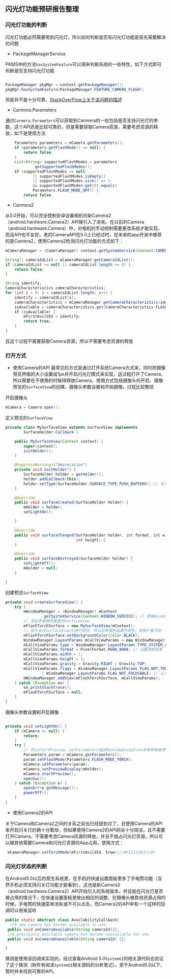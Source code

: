 ## 闪光灯功能预研报告整理

### 闪光灯功能的判断

闪光灯功能必然需要用到闪光灯，所以如何判断是否有闪光灯功能是首先需要解决的问题

* PackageManagerService

PKMS中的方法`hasSystemFeature`可以用来判断系统的一些特性，如下方式即可判断是否支持闪光灯功能

```JAVA

PackageManager pkgMgr = context.getPackageManager();
pkgMgr.hasSystemFeature(PackageManager.FEATURE_CAMERA_FLASH);

```
但是并不是十分可靠，[StackOverFlow上关于该问题的描述]("http://stackoverflow.com/questions/4918561/android-how-to-check-the-flash-light-is-available-on-device")

* Carmera.Parameters

通过`Carmera.Parameters`可以获取到Carmera的一些包括是否支持闪光灯的参数，这个API还是比较可靠的，但是需要获取Camera资源，需要考虑资源的释放，如下是使用方法

```JAVA
    Parameters parameters = mCamera.getParameters();
    if (parameters.getFlashMode() == null) {
        return false;
    }
    List<String> supportedFlashModes = parameters
            .getSupportedFlashModes();
    if (supportedFlashModes == null
            || supportedFlashModes.isEmpty()
            || supportedFlashModes.size() == 1
            && supportedFlashModes.get(0).equals(
            Parameters.FLASH_MODE_OFF)) {
        return false;
```

* Carmera2

从5.0开始，可以完全控制安卓设备相机的新Camera2（android.hardware.Camera2）API被引入了进来。在以前的Camera（android.hardware.Camera）中，对相机的手动控制需要更改系统才能实现，而且API也不友好。老的CameraAPI在5.0上已经过时，在未来的app开发中推荐的是Camera2，使用Camera2检测闪光灯功能的方式如下：

```JAVA
mCameraManager = (CameraManager) context.getSystemService(Context.CAMERA_SERVICE);

String[] cameraIdList = mCameraManager.getCameraIdList();
if (cameraIdList == null || cameraIdList.length == 0) {
    return false;
}

String identify;
CameraCharacteristics cameraCharacteristics;
for (int i = 0; i < cameraIdList.length; i++) {
    identify = cameraIdList[i];
    cameraCharacteristics = mCameraManager.getCameraCharacteristics(identify);
    isAvailable = cameraCharacteristics.get(CameraCharacteristics.FLASH_INFO_AVAILABLE);
    if (isAvailable) {
        mFirstAvildId = identify;
        return true;
    }
}
```
且这个过程不需要获取Camera资源，所以不需要考虑资源的释放

### 打开方式

* 使用Camera的API
最常见的方式是通过打开系统Camera方式来，同时把摄像预览界面的大小设置成1px并开启闪光灯模式来实现，这过程打开了Camera，所以需要在不使用的时候得释放Camera，使用方式包括摄像头的开启、摄像预览的`SurfaceView`的创建、摄像头参数设置和开始摄像，过程比较繁琐

开启摄像头

```JAVA
mCamera = Camera.open();
```

定义预览的`SurfaceView`

```JAVA
private class MySurfaceView extends SurfaceView implements
        SurfaceHolder.Callback {

    public MySurfaceView(Context context) {
        super(context);
        initHolder();
    }

    @SuppressWarnings("deprecation")
    private void initHolder() {
        SurfaceHolder holder = getHolder();
        holder.addCallback(this);
        holder.setType(SurfaceHolder.SURFACE_TYPE_PUSH_BUFFERS); // 在某些机型上，这一项必须设置
    }

    @Override
    public void surfaceCreated(SurfaceHolder holder) {
        mHolder = holder;
        setLightOn();

    }

    @Override
    public void surfaceChanged(SurfaceHolder holder, int format, int width,
                               int height) {
    }

    @Override
    public void surfaceDestroyed(SurfaceHolder holder) {
        setLightOff();
        mHolder = null;
    }

}
```

创建预览`SurfaceView`

```JAVA
private void createSurfaceView() {
    try {
        mWindowManager = (WindowManager) mContext
                .getSystemService(Context.WINDOW_SERVICE); // 获取WindowManager
        // 添加手电筒所需要的SurfaceView
        mFlashTorchSurface = new MySurfaceView(mContext);
        // 由于会在SurfaceView中进行预览，所以将背景色设置为黑色，使用户看不到
        mFlashTorchSurface.setBackgroundColor(Color.BLACK);
        WindowManager.LayoutParams mCallViewParams = new WindowManager.LayoutParams(); // 设置LayoutParams(全局变量）相关参数
        mCallViewParams.type = WindowManager.LayoutParams.TYPE_SYSTEM_ALERT;
        mCallViewParams.format = PixelFormat.RGBA_8888; // 设置透明背景
        mCallViewParams.width = 1;
        mCallViewParams.height = 1;
        mCallViewParams.gravity = Gravity.RIGHT | Gravity.TOP;
        mCallViewParams.flags = WindowManager.LayoutParams.FLAG_NOT_TOUCH_MODAL
                | WindowManager.LayoutParams.FLAG_NOT_FOCUSABLE; // 让当前View失去焦点
        mWindowManager.addView(mFlashTorchSurface, mCallViewParams);
    } catch (Exception ex) {
        ex.printStackTrace();
        mFlashTorchSurface = null;
    }
}
```

摄像头参数设置和开启摄像

```JAVA

private void setLightOn() {
    if (mCamera == null) {
        return;
    }
    try {
        // 防止startPreview、setParameters抛出RuntimeException异常导致崩溃
        Parameters param = mCamera.getParameters();
        param.setFlashMode(Parameters.FLASH_MODE_TORCH);
        mCamera.setParameters(param);
        mCamera.setPreviewDisplay(mHolder);
        mCamera.startPreview();
        openSuc();
    } catch (Exception e) {
        openErr(e.getMessage());
        powerOff();
    }
}
```

* 使用Camera2的API

关于Camera和Camera2之间的关系之前也已经提到过了，且使用Camera的API来开启闪关灯的确十分繁琐，但如果使用Camera2的API则会十分简洁，且不需要打开Camera，不需要考虑Camera资源的释放，并且不独占闪光灯资源，所以可以被其他需要Camera和闪光灯资源的App占用，使用方式：

```JAVA
 mCameraManager.setTorchMode(mFirstAvildId, true);//API23之后引入的

```

### 闪光灯状态的判断

在Android5.0以后的原生系统里，在手机的快速设置面板里多了手电筒功能（当然手机必须支持闪关灯功能才能看到），这也是新Camera2（android.hardware.Camera2）API开始引入的系统版本。并且能在闪光灯是否被占用的情况下，在快速设置面板里做出相应的调整，在摄像头被其他资源占用的时候，手电筒的快捷菜单消失或不可以点击，而Camera2的API中有一个这样的回调可以用来监听

```JAVA
public static abstract class AvailabilityCallback{
  //A new camera has become available to use.
 public void onCameraAvailable(String cameraId){};
 //A previously-available camera has become unavailable for use.
 public void onCameraUnavailable(String cameraId) {};

}

```
猜测是使用该回调来实现的，经过查看Android 5.0`SystemUI`的相关源代码也验证了这个猜测（附件有阅读`SystemUI`相关源码的分析笔记）。至于Android5.0以下，暂时并未找到可靠的API。
